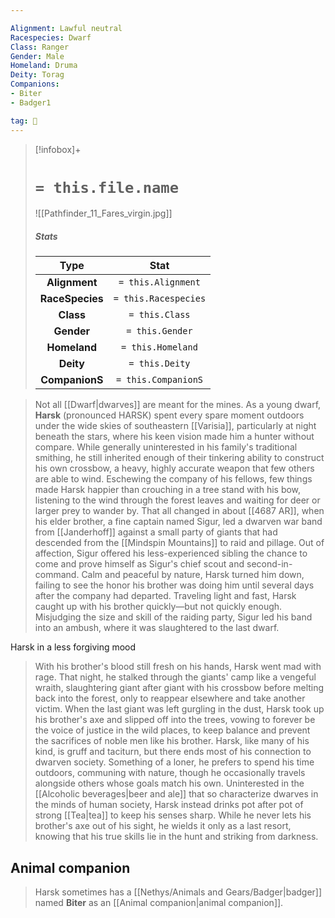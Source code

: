 ```yaml
---

Alignment: Lawful neutral
Racespecies: Dwarf
Class: Ranger
Gender: Male
Homeland: Druma
Deity: Torag
Companions:
- Biter
- Badger1

tag: 👤️
---
```


> [!infobox]+
> #  `= this.file.name`
> ![[Pathfinder_11_Fares_virgin.jpg]]
> ##### Stats
> Type | Stat |
> :---: |:---:|
> **Alignment** | `= this.Alignment` |
> **RaceSpecies** | `= this.Racespecies` |
> **Class** | `= this.Class` |
> **Gender** | `= this.Gender` |
> **Homeland** | `= this.Homeland` |
> **Deity** | `= this.Deity` |
> **CompanionS** | `= this.CompanionS` |



> Not all [[Dwarf|dwarves]] are meant for the mines. As a young dwarf, **Harsk** (pronounced HARSK) spent every spare moment outdoors under the wide skies of southeastern [[Varisia]], particularly at night beneath the stars, where his keen vision made him a hunter without compare. While generally uninterested in his family's traditional smithing, he still inherited enough of their tinkering ability to construct his own crossbow, a heavy, highly accurate weapon that few others are able to wind. Eschewing the company of his fellows, few things made Harsk happier than crouching in a tree stand with his bow, listening to the wind through the forest leaves and waiting for deer or larger prey to wander by.
> That all changed in about [[4687 AR]], when his elder brother, a fine captain named Sigur, led a dwarven war band from [[Janderhoff]] against a small party of giants that had descended from the [[Mindspin Mountains]] to raid and pillage. Out of affection, Sigur offered his less-experienced sibling the chance to come and prove himself as Sigur's chief scout and second-in-command. Calm and peaceful by nature, Harsk turned him down, failing to see the honor his brother was doing him until several days after the company had departed. Traveling light and fast, Harsk caught up with his brother quickly—but not quickly enough. Misjudging the size and skill of the raiding party, Sigur led his band into an ambush, where it was slaughtered to the last dwarf.

 
 Harsk in a less forgiving mood
> With his brother's blood still fresh on his hands, Harsk went mad with rage. That night, he stalked through the giants' camp like a vengeful wraith, slaughtering giant after giant with his crossbow before melting back into the forest, only to reappear elsewhere and take another victim. When the last giant was left gurgling in the dust, Harsk took up his brother's axe and slipped off into the trees, vowing to forever be the voice of justice in the wild places, to keep balance and prevent the sacrifices of noble men like his brother.
> Harsk, like many of his kind, is gruff and taciturn, but there ends most of his connection to dwarven society. Something of a loner, he prefers to spend his time outdoors, communing with nature, though he occasionally travels alongside others whose goals match his own. Uninterested in the [[Alcoholic beverages|beer and ale]] that so characterize dwarves in the minds of human society, Harsk instead drinks pot after pot of strong [[Tea|tea]] to keep his senses sharp. While he never lets his brother's axe out of his sight, he wields it only as a last resort, knowing that his true skills lie in the hunt and striking from darkness.


## Animal companion

> Harsk sometimes has a [[Nethys/Animals and Gears/Badger|badger]] named **Biter** as an [[Animal companion|animal companion]].








